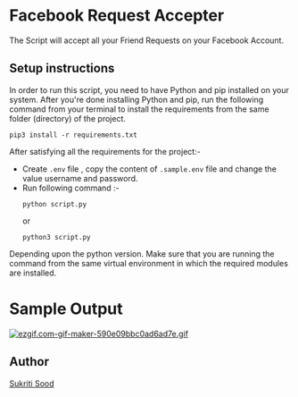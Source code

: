 # Facebook Request Accepter

The Script will accept all your Friend Requests on your Facebook Account.


## Setup instructions

In order to run this script, you need to have Python and pip installed on your system. After you're done installing Python and pip, run the following command from your terminal to install the requirements from the same folder (directory) of the project.

```
pip3 install -r requirements.txt
```

After satisfying all the requirements for the project:-

- Create `.env` file , copy the content of `.sample.env` file and change the value username and password. 
- Run following command :-
    ```
    python script.py
    ```
    or
    ```
    python3 script.py
    ```
Depending upon the python version. Make sure that you are running the command from the same virtual environment in which the required modules are installed.

# Sample Output

[![ezgif.com-gif-maker-590e09bbc0ad6ad7e.gif](https://s6.gifyu.com/images/ezgif.com-gif-maker-590e09bbc0ad6ad7e.gif)](https://gifyu.com/image/BgZZ)


## Author

[Sukriti Sood](https://github.com/Sukriti-sood)
